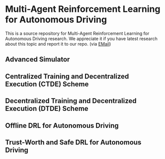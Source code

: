 # Multi-Agent Reinforcement Learning for Autonomous Driving
This is a source repository for Multi-Agent Reinforcement Learning for Autonomous Driving research. 
We appreciate it if you have latest research about this topic and report it to our repo. (via [EMail](richzhang@berkeley.edu))

## Advanced Simulator

## Centralized Training and Decentralized Execution (CTDE) Scheme

## Decentralized Training and Decentralized Execution (DTDE) Scheme

## Offline DRL for Autonomous Driving

## Trust-Worth and Safe DRL for Autonomous Driving
